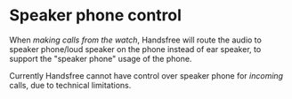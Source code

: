 # Speaker phone control

When *making calls from the watch*, Handsfree will route the audio to speaker phone/loud speaker on the phone instead of ear speaker, to support the "speaker phone" usage of the phone.

Currently Handsfree cannot have control over speaker phone for *incoming* calls, due to technical limitations.